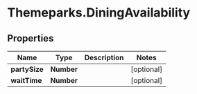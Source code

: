# Themeparks.DiningAvailability

## Properties

Name | Type | Description | Notes
------------ | ------------- | ------------- | -------------
**partySize** | **Number** |  | [optional] 
**waitTime** | **Number** |  | [optional] 


